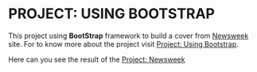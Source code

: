 # PROJECT: USING BOOTSTRAP

This project using **BootStrap** framework to build a cover from [Newsweek](http://www.newsweek.com) site.
For to know more about the project visit [Project: Using Bootstrap](https://www.theodinproject.com/courses/html5-and-css3).

Here can you see the result of the [Project: Newsweek](http://htmlpreview.github.io/?https://github.com/fcarlosdev/the_odin_project/blob/master/newsweek-project/index.html)
